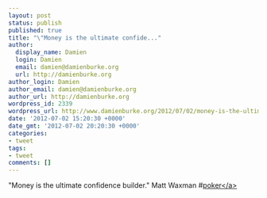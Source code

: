 ```yaml
---
layout: post
status: publish
published: true
title: "\"Money is the ultimate confide..."
author:
  display_name: Damien
  login: Damien
  email: damien@damienburke.org
  url: http://damienburke.org
author_login: Damien
author_email: damien@damienburke.org
author_url: http://damienburke.org
wordpress_id: 2339
wordpress_url: http://www.damienburke.org/2012/07/02/money-is-the-ultimate-confide/
date: '2012-07-02 15:20:30 +0000'
date_gmt: '2012-07-02 20:20:30 +0000'
categories:
- tweet
tags:
- tweet
comments: []
---
```

<p>"Money is the ultimate confidence builder." Matt Waxman #<a href="http:&#47;&#47;search.twitter.com&#47;search?q=%23poker" class="aktt_hashtag">poker<&#47;a></p>
